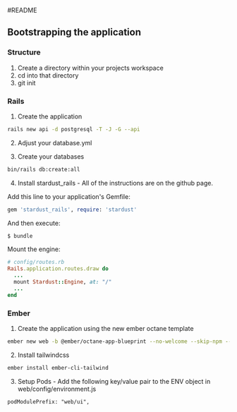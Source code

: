 #README


## Bootstrapping the application

### Structure

1. Create a directory within your projects workspace
2. cd into that directory
3. git init


### Rails


1. Create the application
```bash
rails new api -d postgresql -T -J -G --api
```

2. Adjust your database.yml

3. Create your databases
```bash
bin/rails db:create:all
```


4. Install stardust_rails - All of the instructions are on the github page.

Add this line to your application's Gemfile:

```ruby
gem 'stardust_rails', require: 'stardust'
```

And then execute:
```bash
$ bundle
```

Mount the engine:
```ruby
# config/routes.rb
Rails.application.routes.draw do
  ...
  mount Stardust::Engine, at: "/"
  ...
end
```


### Ember

1. Create the application using the new ember octane template  
```bash
ember new web -b @ember/octane-app-blueprint --no-welcome --skip-npm --skip-bower --skip-git
```

2. Install tailwindcss
```bash
ember install ember-cli-tailwind
```

3. Setup Pods - Add the following key/value pair to the ENV object in web/config/environment.js
```    
podModulePrefix: "web/ui",
```

